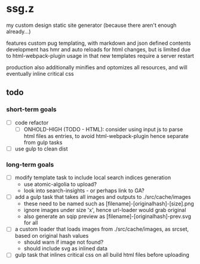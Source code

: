 # ssg.z

my custom design static site generator (because there aren't enough already...)

features custom pug templating, with markdown and json defined contents
development has hmr and auto reloads for html changes, but is limited due to
html-webpack-plugin usage in that new templates require a server restart

production also additionally minifies and optomizes all resources, and will
eventually inline critical css

## todo

### short-term goals

- [ ] code refactor
  - [ ] ONHOLD-HIGH (TODO - HTML): consider using input js to parse html files
        as entries, to avoid html-webpack-plugin hence separate from gulp tasks
- [ ] use gulp to clean dist

### long-term goals

- [ ] modify template task to include local search indices generation
  - use atomic-algolia to upload?
  - look into search-insights - or perhaps link to GA?
- [ ] add a gulp task that takes all images and outputs to ./src/cache/images
  - these need to be named such as [filename]-[originalhash]-[size].png
  - ignore images under size 'x', hence url-loader would grab original
  - also generate an sqip preview as [filename]-[originalhash]-prev.svg for all
- [ ] a custom loader that loads images from ./src/cache/images, as srcset,
      based on original hash values
  - should warn if image not found?
  - should include svg as inlined data
- [ ] gulp task that inlines critical css on all build html files before uploading
